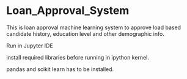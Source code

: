 # Loan_Approval_System
This is loan approval machine learning system to approve load based candidate history, education level and other demographic info.

Run in Jupyter IDE

install required libraries before running in ipython kernel. 

pandas and scikit learn has to be installed.
